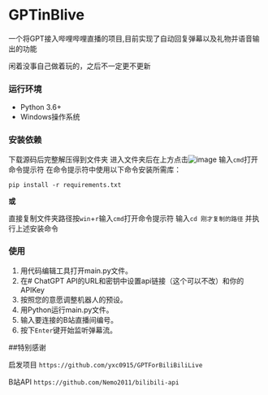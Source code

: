 # GPTinBlive

一个将GPT接入哔哩哔哩直播的项目,目前实现了自动回复弹幕以及礼物并语音输出的功能

闲着没事自己做着玩的，之后不一定更不更新




### 运行环境

- Python 3.6+
- Windows操作系统

### 安装依赖

下载源码后完整解压得到文件夹
进入文件夹后在上方点击![image](https://github.com/Nothingness-Void/GPTinBlive/assets/55913486/ed9fdb93-9143-4dbb-87ed-23a8097ec397)
输入`cmd`打开命令提示符
在命令提示符中使用以下命令安装所需库：

`pip install -r requirements.txt`

**或**

直接复制文件夹路径按`win`+`r`输入`cmd`打开命令提示符
输入`cd 刚才复制的路径`
并执行上述安装命令

### 使用

1. 用代码编辑工具打开main.py文件。
2. 在# ChatGPT API的URL和密钥中设置api链接（这个可以不改）和你的APIKey
3. 按照您的意愿调整机器人的预设。
4. 用Python运行main.py文件。
5. 输入要连接的B站直播间编号。
6. 按下`Enter`键开始监听弹幕流。


##特别感谢

启发项目 `https://github.com/yxc0915/GPTForBiliBiliLive` 

B站API `https://github.com/Nemo2011/bilibili-api`
